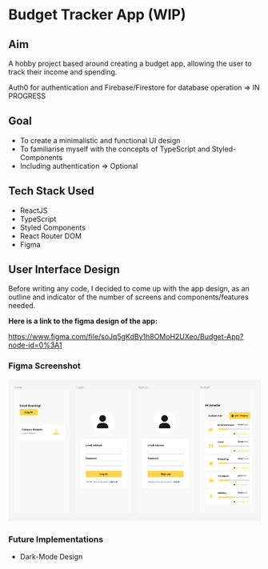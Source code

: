 # Budget Tracker App (WIP)

## Aim

A hobby project based around creating a budget app, allowing the user to track their income and spending.

Auth0 for authentication and Firebase/Firestore for database operation => IN PROGRESS

## Goal

-   To create a minimalistic and functional UI design
-   To familiarise myself with the concepts of TypeScript and Styled-Components
-   Including authentication => Optional

## Tech Stack Used

-   ReactJS
-   TypeScript
-   Styled Components
-   React Router DOM
-   Figma

## User Interface Design

Before writing any code, I decided to come up with the app design, as an outline and indicator of the number of screens and components/features needed.

**Here is a link to the figma design of the app:**

https://www.figma.com/file/soJq5gKdBy1h8OMoH2UXeo/Budget-App?node-id=0%3A1

### Figma Screenshot

![caption](./src/images/Project.png)

### Future Implementations

-   Dark-Mode Design
